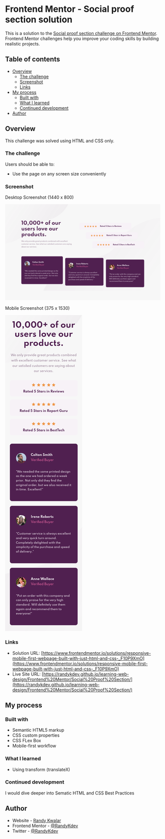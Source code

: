 # Frontend Mentor - Social proof section solution

This is a solution to the [Social proof section challenge on Frontend Mentor](https://www.frontendmentor.io/challenges/social-proof-section-6e0qTv_bA). Frontend Mentor challenges help you improve your coding skills by building realistic projects. 


## Table of contents

- [Overview](#overview)
  - [The challenge](#the-challenge)
  - [Screenshot](#screenshot)
  - [Links](#links)
- [My process](#my-process)
  - [Built with](#built-with)
  - [What I learned](#what-i-learned)
  - [Continued development](#continued-development)
- [Author](#author)


## Overview

This challenge was solved using HTML and CSS only.

### The challenge

Users should be able to:

- Use the page on any screen size conveniently

### Screenshot

Desktop Screenshot (1440 x 800)

![Desktop Screenshot](./screenshots/screenshot-desktop.png)

Mobile Screenshot (375 x 1530)

![Desktop Screenshot](./screenshots/screenshot-mobile.png)

### Links

- Solution URL: [https://www.frontendmentor.io/solutions/responsive-mobile-first-webpage-built-with-just-html-and-css-_F10P9XmO](https://www.frontendmentor.io/solutions/responsive-mobile-first-webpage-built-with-just-html-and-css-_F10P9XmO)
- Live Site URL: [https://randykdev.github.io/learning-web-design/Frontend%20Mentor/Social%20Proof%20Section/](https://randykdev.github.io/learning-web-design/Frontend%20Mentor/Social%20Proof%20Section/)

## My process

### Built with

- Semantic HTML5 markup
- CSS custom properties
- CSS FLex Box
- Mobile-first workflow

### What I learned

- Using transform (translateX)

### Continued development

I would dive deeper into Sematic HTML and CSS Best Practices

## Author

- Website - [Randy Kwalar](https://www.github.com/RandyKdev)
- Frontend Mentor - [@RandyKdev](https://www.frontendmentor.io/profile/RandyKdev)
- Twitter - [@RandyKdev](https://www.twitter.com/randykdev)
